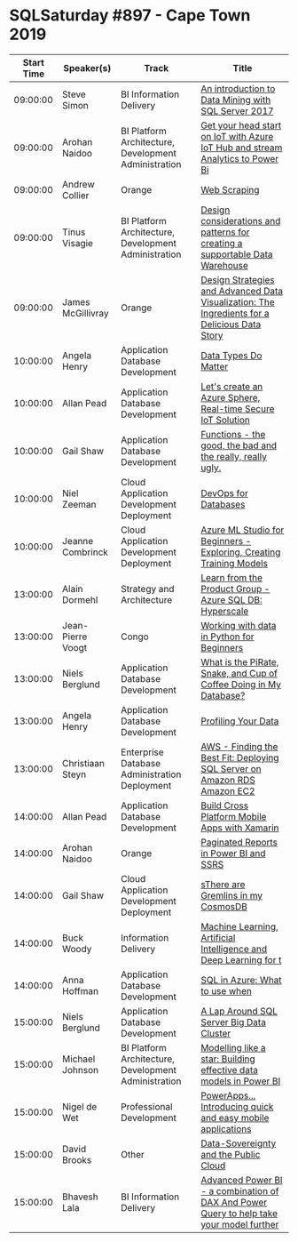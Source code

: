 # SQLSaturday #897 - Cape Town 2019
Start Time|Speaker(s)|Track|Title
---|---|---|---
09:00:00|Steve Simon|BI Information Delivery|[An introduction to Data Mining  with SQL Server 2017](94442.md)
09:00:00|Arohan Naidoo|BI Platform Architecture, Development  Administration|[Get your head start on IoT with Azure IoT Hub and stream Analytics to Power Bi](95641.md)
09:00:00|Andrew Collier|Orange |[Web Scraping](95722.md)
09:00:00|Tinus Visagie|BI Platform Architecture, Development  Administration|[Design considerations and patterns for creating a supportable Data Warehouse](95840.md)
09:00:00|James McGillivray|Orange |[Design Strategies and Advanced Data Visualization: The Ingredients for a Delicious Data Story](96269.md)
10:00:00|Angela Henry|Application  Database Development|[Data Types Do Matter](94477.md)
10:00:00|Allan Pead|Application  Database Development|[Let's create an Azure Sphere, Real-time Secure IoT Solution](95084.md)
10:00:00|Gail Shaw|Application  Database Development|[Functions - the good, the bad and the really, really ugly.](96407.md)
10:00:00|Niel Zeeman|Cloud Application Development  Deployment|[DevOps for Databases](96467.md)
10:00:00|Jeanne Combrinck|Cloud Application Development  Deployment|[Azure ML Studio for Beginners - Exploring, Creating  Training Models](96590.md)
13:00:00|Alain Dormehl|Strategy and Architecture|[Learn from the Product Group - Azure SQL DB: Hyperscale](94470.md)
13:00:00|Jean-Pierre Voogt|Congo|[Working with data in Python for Beginners](95755.md)
13:00:00|Niels Berglund|Application  Database Development|[What is the PiRate, Snake, and Cup of Coffee Doing in My Database?](95918.md)
13:00:00|Angela Henry|Application  Database Development|[Profiling Your Data](96889.md)
13:00:00|Christiaan Steyn|Enterprise Database Administration  Deployment|[AWS - Finding the Best Fit: Deploying SQL Server on Amazon RDS  Amazon EC2](98667.md)
14:00:00|Allan Pead|Application  Database Development|[Build Cross Platform Mobile Apps with Xamarin](95085.md)
14:00:00|Arohan Naidoo|Orange |[Paginated Reports in Power BI and SSRS](95642.md)
14:00:00|Gail Shaw|Cloud Application Development  Deployment|[sThere are Gremlins in my CosmosDB](96409.md)
14:00:00|Buck Woody|Information Delivery|[Machine Learning, Artificial Intelligence and Deep Learning for t](98213.md)
14:00:00|Anna Hoffman|Application  Database Development|[SQL in Azure: What to use when](98215.md)
15:00:00|Niels Berglund|Application  Database Development|[A Lap Around SQL Server Big Data Cluster](95914.md)
15:00:00|Michael Johnson|BI Platform Architecture, Development  Administration|[Modelling like a star: Building effective data models in Power BI](98239.md)
15:00:00|Nigel de Wet|Professional Development|[PowerApps... Introducing quick and easy mobile applications](98245.md)
15:00:00|David Brooks|Other|[Data-Sovereignty and the Public Cloud](98592.md)
15:00:00|Bhavesh Lala|BI Information Delivery|[Advanced Power BI - a combination of DAX And Power Query to help take your model further](98601.md)
